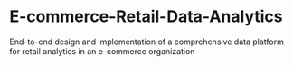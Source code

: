 # E-commerce-Retail-Data-Analytics
End-to-end design and implementation of a comprehensive data platform for retail analytics in an e-commerce organization
